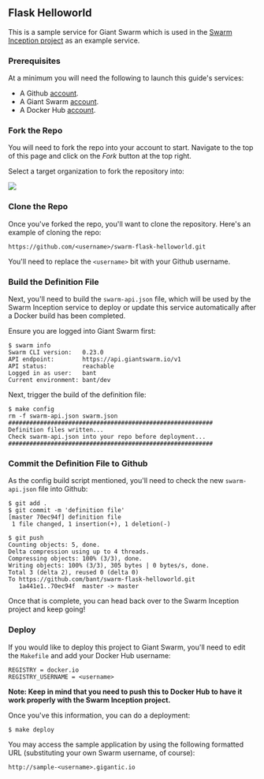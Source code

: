 ## Flask Helloworld
This is a sample service for Giant Swarm which is used in the [Swarm Inception project](https://github.com/giantswarm/swarm-inception) as an example service.

### Prerequisites
At a minimum you will need the following to launch this guide's services:

* A Github [account](https://github.com).
* A Giant Swarm [account](https://giantswarm.io/request-invite/).
* A Docker Hub [account](https://hub.docker.com).

### Fork the Repo
You will need to fork the repo into your account to start. Navigate to the top of this page and click on the *Fork* button at the top right.

Select a target organization to fork the repository into:

![](https://raw.githubusercontent.com/giantswarm/swarm-flask-helloworld/master/assets/fork.png)

### Clone the Repo
Once you've forked the repo, you'll want to clone the repository. Here's an example of cloning the repo:

```
https://github.com/<username>/swarm-flask-helloworld.git
```

You'll need to replace the `<username>` bit with your Github username.

### Build the Definition File
Next, you'll need to build the `swarm-api.json` file, which will be used by the Swarm Inception service to deploy or update this service automatically after a Docker build has been completed.

Ensure you are logged into Giant Swarm first:

```
$ swarm info
Swarm CLI version:   0.23.0
API endpoint:        https://api.giantswarm.io/v1
API status:          reachable
Logged in as user:   bant
Current environment: bant/dev
```

Next, trigger the build of the definition file:

```
$ make config
rm -f swarm-api.json swarm.json
##########################################################
Definition files written...
Check swarm-api.json into your repo before deployment...
##########################################################
```

### Commit the Definition File to Github
As the config build script mentioned, you'll need to check the new `swarm-api.json` file into Github:

```
$ git add .
$ git commit -m 'definition file'
[master 70ec94f] definition file
 1 file changed, 1 insertion(+), 1 deletion(-)

$ git push
Counting objects: 5, done.
Delta compression using up to 4 threads.
Compressing objects: 100% (3/3), done.
Writing objects: 100% (3/3), 305 bytes | 0 bytes/s, done.
Total 3 (delta 2), reused 0 (delta 0)
To https://github.com/bant/swarm-flask-helloworld.git
   1a441e1..70ec94f  master -> master
```

Once that is complete, you can head back over to the Swarm Inception project and keep going!

### Deploy
If you would like to deploy this project to Giant Swarm, you'll need to edit the `Makefile` and add your Docker Hub username:

```
REGISTRY = docker.io
REGISTRY_USERNAME = <username>
```

**Note: Keep in mind that you need to push this to Docker Hub to have it work properly with the Swarm Inception project.**

Once you've this information, you can do a deployment:

```
$ make deploy
```

You may access the sample application by using the following formatted URL (substituting your own Swarm username, of course):

```
http://sample-<username>.gigantic.io
```
